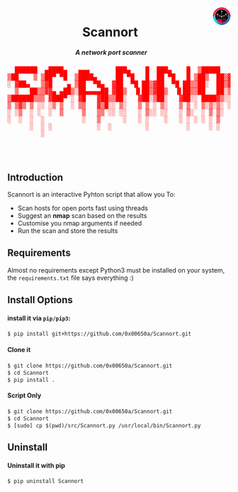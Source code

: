 <img src='./ico/icona.png' align=right style='border-radius:50%;width:40px;'>
<center>

# Scannort
<h5 align=center style='margin-right:35px'>A network port scanner</h5>
</center>


<pre style="color:red;text-align:center">
  ██████  ▄████▄   ▄▄▄       ███▄    █  ███▄    █  ▒█████   ██▀███  ▄▄▄█████▓
▒██    ▒ ▒██▀ ▀█  ▒████▄     ██ ▀█   █  ██ ▀█   █ ▒██▒  ██▒▓██ ▒ ██▒▓  ██▒ ▓▒
░ ▓██▄   ▒▓█    ▄ ▒██  ▀█▄  ▓██  ▀█ ██▒▓██  ▀█ ██▒▒██░  ██▒▓██ ░▄█ ▒▒ ▓██░ ▒░
  ▒   ██▒▒▓▓▄ ▄██▒░██▄▄▄▄██ ▓██▒  ▐▌██▒▓██▒  ▐▌██▒▒██   ██░▒██▀▀█▄  ░ ▓██▓ ░ 
▒██████▒▒▒ ▓███▀ ░ ▓█   ▓██▒▒██░   ▓██░▒██░   ▓██░░ ████▓▒░░██▓ ▒██▒  ▒██▒ ░ 
▒ ▒▓▒ ▒ ░░ ░▒ ▒  ░ ▒▒   ▓▒█░░ ▒░   ▒ ▒ ░ ▒░   ▒ ▒ ░ ▒░▒░▒░ ░ ▒▓ ░▒▓░  ▒ ░░   
░ ░▒  ░ ░  ░  ▒     ▒   ▒▒ ░░ ░░   ░ ▒░░ ░░   ░ ▒░  ░ ▒ ▒░   ░▒ ░ ▒░    ░    
░  ░  ░  ░          ░   ▒      ░   ░ ░    ░   ░ ░ ░ ░ ░ ▒    ░░   ░   ░      
      ░  ░ ░            ░  ░         ░          ░     ░ ░     ░              
         ░                                                                   
</pre>

<br>
<br>

## Introduction

Scannort is an interactive Pyhton script that allow you To:
* Scan hosts for open ports fast using threads
* Suggest an **nmap** scan based on the results
* Customise you nmap arguments if needed
* Run the scan and store the results

## Requirements

Almost no requirements except Python3 must be installed on 	your system, the `` requirements.txt `` file says everything :)

## Install Options

#### install it via ```pip/pip3```:

```console
$ pip install git+https://github.com/0x00650a/Scannort.git
```
#### Clone it 
```console
$ git clone https://github.com/0x00650a/Scannort.git
$ cd Scannort
$ pip install .
```
#### Script Only
```console
$ git clone https://github.com/0x00650a/Scannort.git 
$ cd Scannort
$ [sudo] cp $(pwd)/src/Scannort.py /usr/local/bin/Scannort.py
```
## Uninstall
#### Uninstall it with pip
```console
$ pip uninstall Scannort
```
